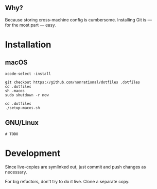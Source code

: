 ## Why?

Because storing cross-machine config is cumbersome. Installing Git is &mdash; for the most part &mdash; easy.

# Installation

## macOS

```shell
xcode-select -install

git checkout https://github.com/nonrational/dotfiles .dotfiles
cd .dotfiles
sh .macos
sudo shutdown -r now

cd .dotfiles
./setup-macos.sh
```

## GNU/Linux

```shell
# TODO
```

# Development

Since live-copies are symlinked out, just commit and push changes as necessary.

For big refactors, don't try to do it live. Clone a separate copy.

